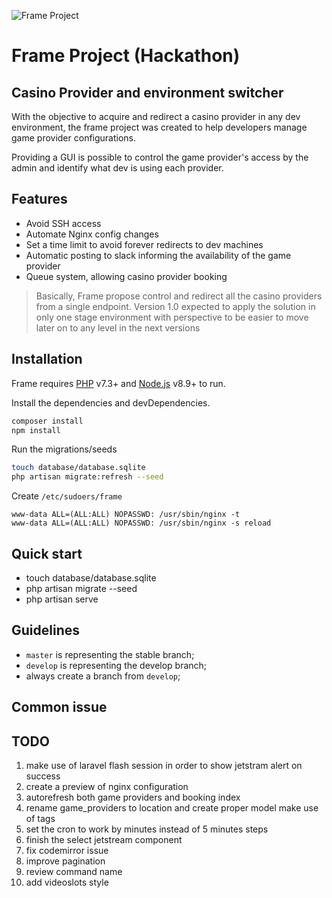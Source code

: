 ![Frame Project](https://www.videoslots.com/diamondbet/images/logo.png)
# Frame Project (Hackathon)

## Casino Provider and environment switcher

With the objective to acquire and redirect a casino provider in any dev environment, the frame project was created to
help developers manage game provider configurations.

Providing a GUI is possible to control the game provider's access by the admin and identify what dev is using each
provider.

## Features
- Avoid SSH access
- Automate Nginx config changes
- Set a time limit to avoid forever redirects to dev machines
- Automatic posting to slack informing the availability of the game provider
- Queue system, allowing casino provider booking


> Basically, Frame propose control and redirect all the casino providers from a single endpoint.
> Version 1.0 expected to apply the solution in only one stage environment with perspective to be easier to move later on to any  level in the next versions

## Installation
Frame requires [PHP](https://www.php.net/downloads.php) v7.3+ and [Node.js](https://nodejs.org/) v8.9+ to run.

Install the dependencies and devDependencies.

```sh
composer install
npm install
```

Run the migrations/seeds

```sh
touch database/database.sqlite
php artisan migrate:refresh --seed
```

Create `/etc/sudoers/frame`

```
www-data ALL=(ALL:ALL) NOPASSWD: /usr/sbin/nginx -t
www-data ALL=(ALL:ALL) NOPASSWD: /usr/sbin/nginx -s reload
```

## Quick start

- touch database/database.sqlite
- php artisan migrate --seed
- php artisan serve

## Guidelines

- `master` is representing the stable branch;
- `develop` is representing the develop branch;
- always create a branch from `develop`;

## Common issue

## TODO

1. make use of laravel flash session in order to show jetstram alert on success
2. create a preview of nginx configuration
3. autorefresh both game providers and booking index
4. rename game_providers to location and create proper model make use of tags
5. set the cron to work by minutes instead of 5 minutes steps
6. finish the select jetstream component
7. fix codemirror issue
8. improve pagination
9. review command name
10. add videoslots style

